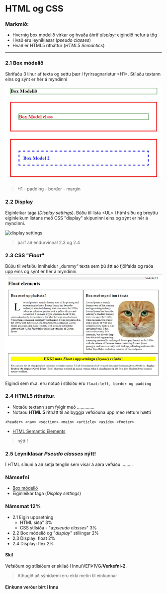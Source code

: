 # HTML og CSS

### Markmið:

- Hvernig box módelið virkar og hvaða áhrif _display:_ eigindið hefur á tög
- Hvað eru leyniklasar (_pseudo classes_)
- Hvað er HTML5 ritháttur (_HTML5 Semantics_)

---
  
### 2.1 Box módelið

Skrifaðu 3 línur af texta og settu þær í fyrirsagnarletur &lt;H1>. Stílaðu textann eins og sýnt er hér á myndinni

![Css æfing](Box-model/box-inheritance.JPG)

> H1 - padding - border - margin

### 2.2 Display

Eiginleikar taga (_Display settings_). Búðu til lista &lt;UL> í html síðu og breyttu eiginleikum listans með CSS "display" skipuninni eins og sýnt er hér á myndinni.
   
![display settings](Námsefni/Box-model/display.JPG)

> þarf að endurvinna! 2.3 og 2.4

### 2.3 CSS "_Float_" 

Búðu til vefsíðu inniheldur „dummy“ texta sem þú átt að fjölfalda og raða upp eins og sýnt er hér á myndinni.
![float](verkefni-23-24/verk.2.3.JPG)
Eigindi sem m.a. eru notuð í stílsíðu eru `float:left, border og padding `

### 2.4 HTML5 ritháttur.  

- Notaðu textann sem fylgir með ..............
- Notaðu **HTML 5** rithátt til að byggja vefsíðuna upp með réttum hætti

```
<header> <nav> <section> <main> <article> <aside> <footer> 
```
- [HTML Semantic Elements](https://www.w3schools.com/html/html5_semantic_elements.asp) 

> nýtt !

### 2.5 Leyniklasar _Pseudo classes_ nýtt!
 
Í HTML síðuni á að setja tenglin sem vísar á aðra vefsíðu .........

### Námsefni

- [Box módelið](Box-model/)
- Eiginleikar taga (_Display settings_)

### Námsmat 12%

- 2.1 Eigin uppsetning
  - HTML síða" 3% 
  - CSS stílsíða - "a:_pseudo classes_" 3%
- 2.2 Box módelið og "_display_" stillingar  2%
- 2.3 Display: float 2%
- 2.4 Display: flex 2%

#### Skil

Vefsíðum og stílsíðum er skilað í Innu/VEFÞ1VG/**Verkefni-2**. 

> Athugið að sýnidæmi eru ekki metin til einkunnar

#### Einkunn verður birt í Innu
